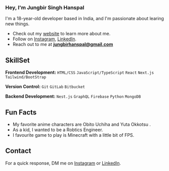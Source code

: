 ### Hey, I'm Jungbir Singh Hanspal 

I'm a 18-year-old developer based in India, and I'm passionate about learing new things. 

- Check out my [website](https://jungbir.github.io/) to learn more about me.
- Follow on [Instagram](https://www.instagram.com/nightash_876/), [LinkedIn](https://in.linkedin.com/in/jungbir-singh-hanspal).
- Reach out to me at **jungbirhanspal@gmail.com**

## SkillSet

**Frontend Development:** `HTML/CSS` `JavaScript/TypeScript` `React` `Next.js` `Tailwind/BootStrap`
 
**Version Control:** `Git` `GitLab` `Bitbucket`

**Backend Development:** `Nest.js` `GraphQL` `Firebase` `Python` `MongoDB`

 
## Fun Facts 

- My favorite anime characters are Obito Uchiha and Yuta Okkotsu .
- As a kid, I wanted to be a Robtics Engineer.
- I favourite game to play is Minecraft with a little bit of FPS.

## Contact

 For a quick response, DM me on [Instagram](https://www.instagram.com/nightash_876/) or [LinkedIn](https://in.linkedin.com/in/jungbir-singh-hanspal). 
 
